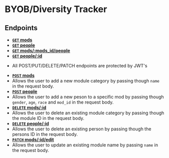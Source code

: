 # BYOB/Diversity Tracker

## Endpoints

- **[<code>GET</code> mods](https://diversity-tracker.herokuapp.com/api/v1/mods)**
- **[<code>GET</code> people](https://diversity-tracker.herokuapp.com/api/v1/people)**
- **[<code>GET</code> mods/:mods_id/people](https://diversity-tracker.herokuapp.com/api/v1/mods/1/people)**
- **[<code>GET</code> people/:id](https://diversity-tracker.herokuapp.com/api/v1/people/:20)**

* All POST/PUT/DELETE/PATCH endpoints are protected by JWT's

- **[<code>POST</code> mods](https://diversity-tracker.herokuapp.com/api/v1/mods)**
- Allows the user to add a new module category by passing though `name` in the request body.
- **[<code>POST</code> people](https://diversity-tracker.herokuapp.com/api/v1/mods/:mods_id/people)**
- Allows the user to add a new peson to a specific mod by passing though `gender`, `age`, `race` and `mod_id` in the request body.
- **[<code>DELETE</code> mods/:id](https://diversity-tracker.herokuapp.com/api/v1/mods/:id)**
- Allows the user to delete an existing module category by passing though the module ID in the request body.
- **[<code>DELETE</code> people/:id](https://diversity-tracker.herokuapp.com/api/v1/people/:id)**
- Allows the user to delete an existing person by passing though the persons ID in the request body.
- **[<code>PATCH</code> mods/:id/edit](https://diversity-tracker.herokuapp.com/api/v1/mods/:id/edit)**
- Allows the user to update an existing module name by passing `name` in the request body.
